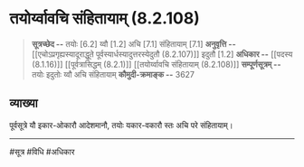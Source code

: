 # तयोर्य्वावचि संहितायाम्  (8.2.108)
> **सूत्रच्छेद --** तयोः [6.2] य्वौ [1.2] अचि [7.1] संहितायाम् [7.1]
> **अनुवृत्ति --** [[एचोऽप्रगृह्यस्यादूराद्धूते पूर्वस्यार्धस्यादुत्तरस्येदुतौ (8.2.107)]] इदुतौ [1.2]
> **अधिकार --** [[पदस्य (8.1.16)]] [[पूर्वत्रासिद्धम् (8.2.1)]] [[तयोर्य्वावचि संहितायाम्  (8.2.108)]]
> **सम्पूर्णसूत्रम् --**  तयोः इदुतोः य्वौ अचि संहितायाम्
> **कौमुदी-क्रमाङ्क --** 3627

## व्याख्या

पूर्वसूत्रे यौ इकार-ओकारौ आदेशमानौ, तयोः यकार-वकारौ स्तः अचि परे संहितायाम्।

---
#सूत्र #विधि #अधिकार 
